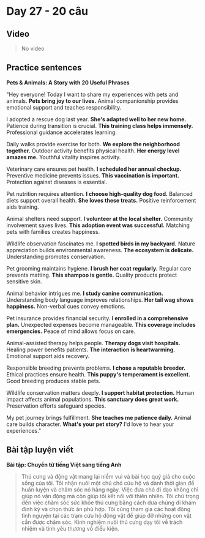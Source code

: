# Day 27 - 20 câu

## Video
> No video

## Practice sentences

**Pets & Animals: A Story with 20 Useful Phrases**

"Hey everyone! Today I want to share my experiences with pets and animals. **Pets bring joy to our lives.** Animal companionship provides emotional support and teaches responsibility.

I adopted a rescue dog last year. **She's adapted well to her new home.** Patience during transition is crucial. **This training class helps immensely.** Professional guidance accelerates learning.

Daily walks provide exercise for both. **We explore the neighborhood together.** Outdoor activity benefits physical health. **Her energy level amazes me.** Youthful vitality inspires activity.

Veterinary care ensures pet health. **I scheduled her annual checkup.** Preventive medicine prevents issues. **This vaccination is important.** Protection against diseases is essential.

Pet nutrition requires attention. **I choose high-quality dog food.** Balanced diets support overall health. **She loves these treats.** Positive reinforcement aids training.

Animal shelters need support. **I volunteer at the local shelter.** Community involvement saves lives. **This adoption event was successful.** Matching pets with families creates happiness.

Wildlife observation fascinates me. **I spotted birds in my backyard.** Nature appreciation builds environmental awareness. **The ecosystem is delicate.** Understanding promotes conservation.

Pet grooming maintains hygiene. **I brush her coat regularly.** Regular care prevents matting. **This shampoo is gentle.** Quality products protect sensitive skin.

Animal behavior intrigues me. **I study canine communication.** Understanding body language improves relationships. **Her tail wag shows happiness.** Non-verbal cues convey emotions.

Pet insurance provides financial security. **I enrolled in a comprehensive plan.** Unexpected expenses become manageable. **This coverage includes emergencies.** Peace of mind allows focus on care.

Animal-assisted therapy helps people. **Therapy dogs visit hospitals.** Healing power benefits patients. **The interaction is heartwarming.** Emotional support aids recovery.

Responsible breeding prevents problems. **I chose a reputable breeder.** Ethical practices ensure health. **This puppy's temperament is excellent.** Good breeding produces stable pets.

Wildlife conservation matters deeply. **I support habitat protection.** Human impact affects animal populations. **This sanctuary does great work.** Preservation efforts safeguard species.

My pet journey brings fulfillment. **She teaches me patience daily.** Animal care builds character. **What's your pet story?** I'd love to hear your experiences."

## Bài tập luyện viết

**Bài tập: Chuyển từ tiếng Việt sang tiếng Anh**

> Thú cưng và động vật mang lại niềm vui và bài học quý giá cho cuộc sống của tôi. Tôi nhận nuôi một chú chó cứu hộ và dành thời gian để huấn luyện và chăm sóc nó hàng ngày. Việc đưa chó đi dạo không chỉ giúp nó vận động mà còn giúp tôi kết nối với thiên nhiên. Tôi chú trọng đến việc chăm sóc sức khỏe thú cưng bằng cách đưa chúng đi khám định kỳ và chọn thức ăn phù hợp. Tôi cũng tham gia các hoạt động tình nguyện tại các trạm cứu hộ động vật để giúp đỡ những con vật cần được chăm sóc. Kinh nghiệm nuôi thú cưng dạy tôi về trách nhiệm và tình yêu thương vô điều kiện.
